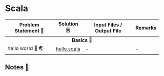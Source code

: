 # Scala

<table>
    <thead>
        <tr>
            <th>Problem Statement 📝</th>
            <th>Solution 🗒</th>
            <th>Input Files / Output File</th>
            <th>Remarks</th>
        </tr>
    </thead>
    <tbody>
        <tr> <td colspan=4 align="center"><b>Basics 📁</b></tr> </tr>
        <tr>
            <td>hello world 👋 🌏</td>
            <td> <a href="./basics/hello.scala">hello.scala</a> </td>
            <td>-</td>
            <td>-</td>
        </tr>
    </tbody>
</table>

## Notes 📔

